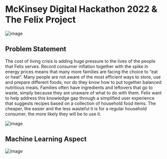 # McKinsey Digital Hackathon 2022 & The Felix Project

![image](https://user-images.githubusercontent.com/25953832/192402082-468e79ec-f6dd-4486-b527-0a0cc16ba4d9.png)

## Problem Statement
The cost of living crisis is adding huge pressure to the lives of the people that Felix serves. Record consumer inflation together with the spike in energy prices means that many more families are facing the choice to “eat or heat”. Many people are not aware of the most efficient ways to store, use and prepare different foods; nor do they know how to put together balanced nutritious meals. Families often have ingredients and leftovers that go to waste, simply because they are unaware of what to do with them. Felix want to help address this knowledge gap through a simplified user experience that suggests recipes based on a collection of household food items. The cheaper, the easier and the less wasteful it is for a regular household consumer, the more likely they will be to use it.

![image](https://user-images.githubusercontent.com/25953832/192402217-fc4cf9e4-b8ca-4e29-a459-dcb9a68388ce.png)

## Machine Learning Aspect
![image](https://user-images.githubusercontent.com/25953832/192402430-4ff89057-8d36-47fa-a67a-51cce527ade3.png)

